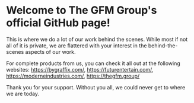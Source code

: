 # Welcome to The GFM Group's official GitHub page!
This is where we do a lot of our work behind the scenes. While most if not all of it is private, we are flattered with your interest in the behind-the-scenes aspects of our work.

For complete products from us, you can check it all out at the following websites:
https://bygraffix.com/,
https://futurentertain.com/,
https://moderneindustries.com/,
https://thegfm.group/

Thank you for your support. Without you all, we could never get to where we are today.
